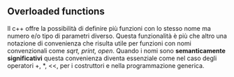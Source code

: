 ## Overloaded functions ##
Il c++ offre la possibilità di definire più funzioni con lo stesso nome ma numero e/o tipo di parametri diverso. Questa funzionalità è più che altro una notazione di convenienza che risulta utile per funzioni con nomi convenzionali come *sqrt, print, open*.  Quando i nomi sono **semanticamente significativi** questa convenienza diventa essenziale come nel caso degli operatori +, *, <<, per i costruttori e nella programmazione generica.
